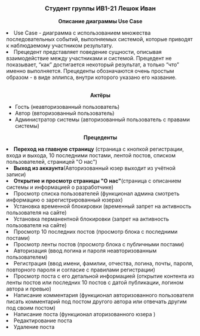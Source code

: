 <h3 align="center">Студент группы ИВ1-21 Лешок Иван</h3>
<p align="center"><b>Описание диаграммы Use Case </b></p>
  <li>
  Use Case - диаграмма с использованием множества последовательных событий, выполняемых системой, которые приводят к наблюдаемому участником результату. 
    </li>
    <li> Прецедент представляет поведение сущности, описывая взаимодействие между участниками и системой. Прецедент не показывает, “как” достигается некоторый результат, а только “что” именно выполняется. Прецеденты обозначаются очень простым образом - в виде эллипса, внутри которого указано его название.
  <br><br>
  </li>
 <p align="center"><b>Актёры</b></p>
 <ul>
  <li>Гость (неавторизованный пользователь)</li>
  <li>Автор (ввторизованный пользователь)</li>
  <li>Администратор системы (авторизованный пользователь с правами системы)</li>
  </ul>
<p align="center"><b>Прецеденты</b></p>
<li><b>Переход на главную страницу</b> (страница с кнопкой регистрации, входа и выхода, 10 последними постами, лентой постов, списком пользователей, страницей "О нас")</li>
<li><b>Выход из аккаунта</b>(Авторизованный юзер выходит из учётной записи)</li>
<li><b>Открытие и просмотр страницы "О нас"</b>(страница с описанием системы и информацией о разработчике)</li>
<li>Просмотр списка пользователей (функционал админа смотреть информацию о зарегистрированный юзерах)</li>
<li>Установка временной блокировки (временный запрет на активность пользователя на сайте)</li>
<li>Установка перманентной блокировки (запрет на активность пользователя на сайте)</li>
<li>Просмотр 10 последних постов (просмотр блока с последними постами)</li>
<li>Просмотр ленты постов (просмотр блока с публичными постами)</li>
<li>Авторизация (ввод логина и пароля неавторизованным пользователем)</li>
<li>Регистрация (ввод имени, фамилии, отчества, логина, почты, пароля, повторного пароля и согласие с правилами регистрации)</li>
<li>Просмотр поста с его детальной информацией (открытие контента из ленты постов или последних 10 постов c датой публикации, логином автора и превью)</li>
<li>Написание комментария (функционал авторизованного пользователя писать комментарий под постом другого автора или отвечать другим под своим постом)</li>
<li>Написание поста (функционал аторизованного юзера )</li>
<li>Редактирование поста</li>
<li>Удаление поста</li>
